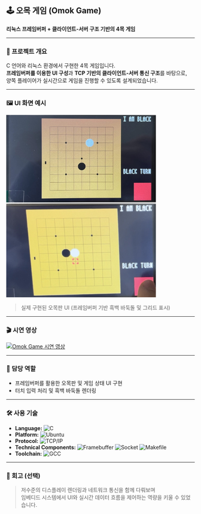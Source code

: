 ## 🕹️ 오목 게임 (Omok Game)

**리눅스 프레임버퍼 + 클라이언트-서버 구조 기반의 4목 게임**

---

### 📌 프로젝트 개요

C 언어와 리눅스 환경에서 구현한 4목 게임입니다.  
**프레임버퍼를 이용한 UI 구성**과 **TCP 기반의 클라이언트-서버 통신 구조**를 바탕으로,  
양쪽 플레이어가 실시간으로 게임을 진행할 수 있도록 설계되었습니다.

---

### 🖼️ UI 화면 예시

<p float="left">
  <img src="./images/omok_ui.png" width="400" />
  <img src="./images/omok_play.png" width="400" />
</p>

> 실제 구현된 오목판 UI (프레임버퍼 기반 흑백 바둑돌 및 그리드 표시)

---

### 🎬 시연 영상

[![Omok Game 시연 영상](https://img.youtube.com/vi/Ep2DzFJjpJQ/hqdefault.jpg)](https://www.youtube.com/watch?v=Ep2DzFJjpJQ)

---

### 👤 담당 역할

- 프레임버퍼를 활용한 오목판 및 게임 상태 UI 구현  
- 터치 입력 처리 및 흑백 바둑돌 렌더링  

---

### 🛠️ 사용 기술

- **Language:** ![C](https://img.shields.io/badge/C-A8B9CC?style=flat&logo=c&logoColor=white)  
- **Platform:** ![Ubuntu](https://img.shields.io/badge/Ubuntu-E95420?style=flat&logo=ubuntu&logoColor=white)  
- **Protocol:** ![TCP/IP](https://img.shields.io/badge/TCP/IP-green)  
- **Technical Components:** ![Framebuffer](https://img.shields.io/badge/Framebuffer-blue) ![Socket](https://img.shields.io/badge/Socket-blue) ![Makefile](https://img.shields.io/badge/Makefile-blue)  
- **Toolchain:** ![GCC](https://img.shields.io/badge/Compiler-GCC-blue)

---

### 📝 회고 (선택)

> 저수준의 디스플레이 렌더링과 네트워크 통신을 함께 다뤄보며  
> 임베디드 시스템에서 UI와 실시간 데이터 흐름을 제어하는 역량을 키울 수 있었습니다.
